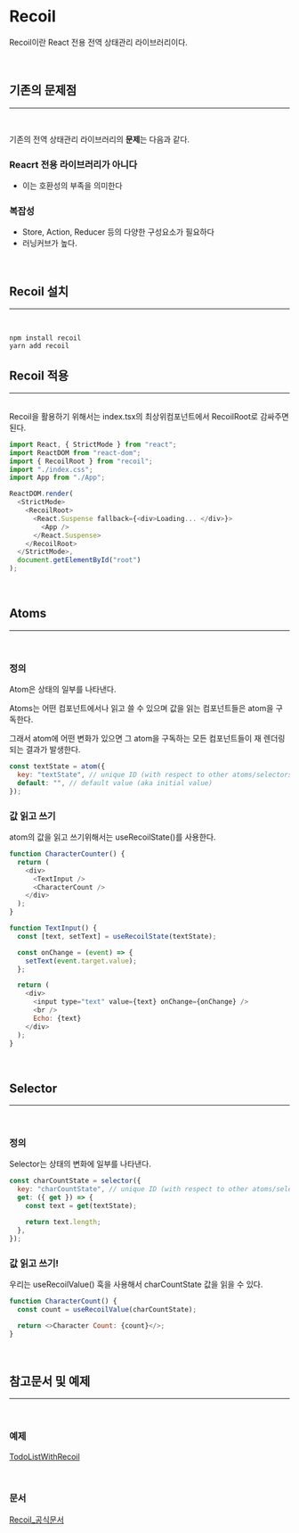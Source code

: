 # Recoil

Recoil이란 React 전용 전역 상태관리 라이브러리이다.

<br>

## 기존의 문제점

---

<br>

기존의 전역 상태관리 라이브러리의 **문제**는 다음과 같다.

### Reacrt 전용 라이브러리가 아니다

- 이는 호환성의 부족을 의미한다

### 복잡성

- Store, Action, Reducer 등의 다양한 구성요소가 필요하다
- 러닝커브가 높다.

<br>

## Recoil 설치

---

 <br>

```
npm install recoil
yarn add recoil
```

## Recoil 적용

---

<br>
Recoil을 활용하기 위해서는 index.tsx의 최상위컴포넌트에서 RecoilRoot로 감싸주면 된다.

```javascript
import React, { StrictMode } from "react";
import ReactDOM from "react-dom";
import { RecoilRoot } from "recoil";
import "./index.css";
import App from "./App";

ReactDOM.render(
  <StrictMode>
    <RecoilRoot>
      <React.Suspense fallback={<div>Loading... </div>}>
        <App />
      </React.Suspense>
    </RecoilRoot>
  </StrictMode>,
  document.getElementById("root")
);
```

<br>

## Atoms

---

<br>

### <b>정의</b>

Atom은 상태의 일부를 나타낸다.

Atoms는 어떤 컴포넌트에서나 읽고 쓸 수 있으며 값을 읽는 컴포넌트들은 atom을 구독한다.

그래서 atom에 어떤 변화가 있으면 그 atom을 구독하는 모든 컴포넌트들이 재 렌더링 되는 결과가 발생한다.

```javascript
const textState = atom({
  key: "textState", // unique ID (with respect to other atoms/selectors)
  default: "", // default value (aka initial value)
});
```

### <b>값 읽고 쓰기</b>

atom의 값을 읽고 쓰기위해서는 useRecoilState()를 사용한다.

```javascript
function CharacterCounter() {
  return (
    <div>
      <TextInput />
      <CharacterCount />
    </div>
  );
}

function TextInput() {
  const [text, setText] = useRecoilState(textState);

  const onChange = (event) => {
    setText(event.target.value);
  };

  return (
    <div>
      <input type="text" value={text} onChange={onChange} />
      <br />
      Echo: {text}
    </div>
  );
}
```

<br>

## Selector

---

<br>

### <b>정의</b>

Selector는 상태의 변화에 일부를 나타낸다.

```javascript
const charCountState = selector({
  key: "charCountState", // unique ID (with respect to other atoms/selectors)
  get: ({ get }) => {
    const text = get(textState);

    return text.length;
  },
});
```

### <b>값 읽고 쓰기!</b>

우리는 useRecoilValue() 훅을 사용해서 charCountState 값을 읽을 수 있다.

```javascript
function CharacterCount() {
  const count = useRecoilValue(charCountState);

  return <>Character Count: {count}</>;
}
```

<br>

## 참고문서 및 예제

---

<br>

### 예제

[TodoListWithRecoil](https://github.com/jongjin1010/State-Management/tree/main/recoil)

<br>

### 문서

[Recoil\_공식문서](https://recoiljs.org/ko/docs/introduction/getting-started)
